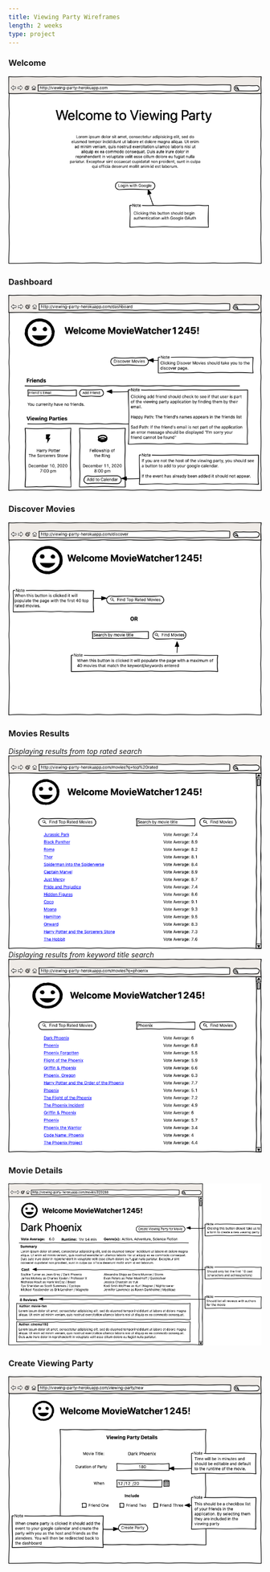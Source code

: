 ```yaml
---
title: Viewing Party Wireframes
length: 2 weeks
type: project
---
```


### Welcome

![welcome wireframe](./assets/welcome.png)

### Dashboard

![dashboard wireframe](./assets/dashboard.png)

### Discover Movies

![discover wireframe](./assets/discover.png)

### Movies Results
_Displaying results from top rated search_
![top rated results wireframe](./assets/discover-top-rated.png)
_Displaying results from keyword title search_
![movie title results wireframe](./assets/discover-by-movie-title.png)

### Movie Details

![movie details wireframe](./assets/movie-details.png)

### Create Viewing Party

![create viewing party wireframe](./assets/new-viewing-party.png)
